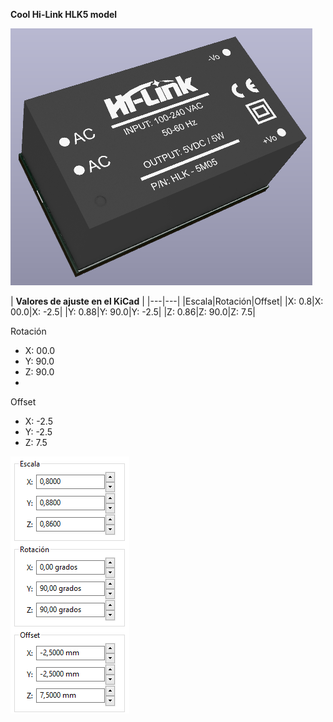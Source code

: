 **Cool Hi-Link HLK5 model**

![Optional Text](../Hi-Link_HLK5/hlk5.png)

| **Valores de ajuste en el KiCad** |
|---|---|
|Escala|Rotación|Offset|
  |X: 0.8|X: 00.0|X: -2.5|
  |Y: 0.88|Y: 90.0|Y: -2.5|
  |Z: 0.86|Z: 90.0|Z: 7.5|
   
Rotación
  - X: 00.0
  - Y: 90.0
  - Z: 90.0
  - 
Offset
  - X: -2.5
  - Y: -2.5
  - Z: 7.5

![Optional Text](../Hi-Link_HLK5/ajustes.png)
